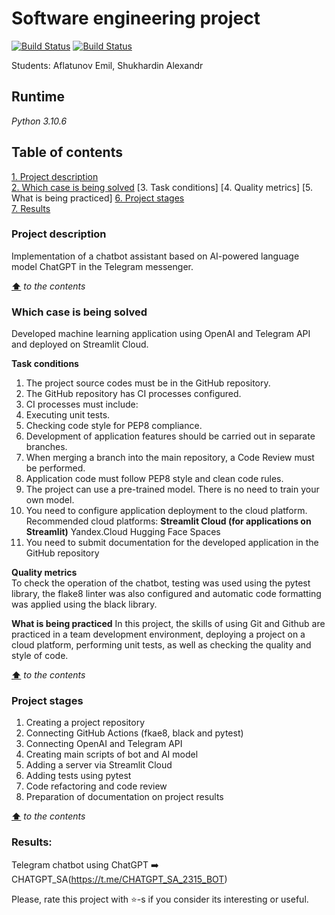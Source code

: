 # Software engineering project

[![Build Status](https://github.com/shuher237/final_project_si/actions/workflows/python-app.yml/badge.svg?branch=main)](https://github.com/shuher237/final_project_si/actions/workflows/python-app.yml)
[![Build Status](https://github.com/shuher237/final_project_si/actions/workflows/black.yml/badge.svg?branch=main)](https://github.com/shuher237/final_project_si/actions/workflows/black.yml)

Students: Aflatunov Emil, Shukhardin Alexandr


## **Runtime**
*Python 3.10.6*

## **Table of contents**
[1. Project description](#project-description)  
[2. Which case is being solved](#which-case-is-being-solved)
[3. Task conditions]
[4. Quality metrics]
[5. What is being practiced]
[6. Project stages](#project-stages)  
[7. Results](#results)  

### **Project description**
   Implementation of a chatbot assistant based on AI-powered language model ChatGPT in the Telegram messenger.

[**⬆**](#table-of-contents) *to the contents*

### **Which case is being solved**
   Developed machine learning application using OpenAI and Telegram API and deployed on Streamlit Cloud.

**Task conditions**
   1. The project source codes must be in the GitHub repository.
   2. The GitHub repository has CI processes configured.
   3. CI processes must include:
   4. Executing unit tests.
   5. Checking code style for PEP8 compliance.
   6. Development of application features should be carried out in separate branches.
   7. When merging a branch into the main repository, a Code Review must be performed.
   8. Application code must follow PEP8 style and clean code rules.
   9. The project can use a pre-trained model. There is no need to train your own model.
   10. You need to configure application deployment to the cloud platform. Recommended cloud platforms:
         **Streamlit Cloud (for applications on Streamlit)**
         Yandex.Cloud
         Hugging Face Spaces
   11. You need to submit documentation for the developed application in the GitHub repository

**Quality metrics**  
   To check the operation of the chatbot, testing was used using the pytest library, the flake8 linter was also configured and automatic code formatting was applied using the black library.

**What is being practiced**
   In this project, the skills of using Git and Github are practiced in a team development environment, deploying a project on a cloud platform, performing unit tests, as well as checking the quality and style of code.

[**⬆**](#table-of-contents) *to the contents*

### **Project stages**
   1. Creating a project repository
   2. Connecting GitHub Actions (fkae8, black and pytest)
   3. Connecting OpenAI and Telegram API
   4. Creating main scripts of bot and AI model
   5. Adding a server via Streamlit Cloud
   6. Adding tests using pytest
   7. Code refactoring and code review
   8. Preparation of documentation on project results

[**⬆**](#table-of-contents) *to the contents*

### **Results:**
   Telegram chatbot using ChatGPT ➡️ CHATGPT_SA(https://t.me/CHATGPT_SA_2315_BOT)

Please, rate this project with ⭐️-s if you consider its interesting or useful.
